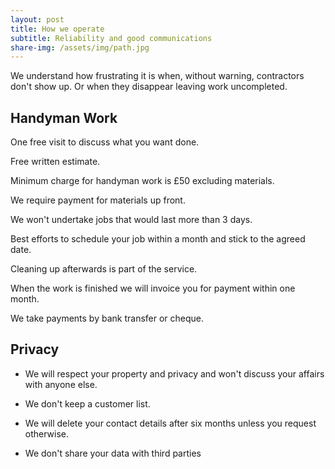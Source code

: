 ```yaml
---
layout: post
title: How we operate
subtitle: Reliability and good communications
share-img: /assets/img/path.jpg
---
```


We understand how frustrating it is when, without warning, contractors don't show up. Or when they disappear leaving work uncompleted.



## Handyman Work


One free visit to discuss what you want done.

Free written estimate.

Minimum charge for handyman work is £50 excluding materials.

We require payment for materials up front.

We won't undertake jobs that would last more than 3 days.

Best efforts to schedule your job within a month and stick to the agreed date.

Cleaning up afterwards is part of the service.

When the work is finished we will invoice you for payment within one month.

We take payments by bank transfer or cheque.

## Privacy

- We will respect your property and privacy and won't discuss your affairs with anyone else.

- We don't keep a customer list.

- We will delete your contact details after six months unless you request otherwise.

- We don't share your data with third parties




